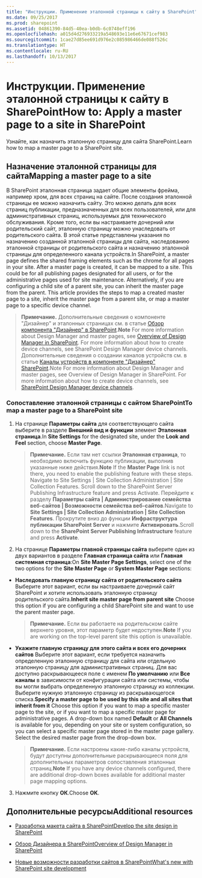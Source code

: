 ```yaml
---
title: "Инструкции. Применение эталонной страницы к сайту в SharePoint"
ms.date: 09/25/2017
ms.prod: sharepoint
ms.assetid: 04861390-84d5-40ea-b0db-6c0748eff196
ms.openlocfilehash: a015d4d276933219a548693e11e6e67671cef983
ms.sourcegitcommit: 1cae27d85ee691d976e2c085986466de088f526c
ms.translationtype: HT
ms.contentlocale: ru-RU
ms.lasthandoff: 10/13/2017
---
```

# <a name="how-to-apply-a-master-page-to-a-site-in-sharepoint"></a><span data-ttu-id="d6ca3-102">Инструкции. Применение эталонной страницы к сайту в SharePoint</span><span class="sxs-lookup"><span data-stu-id="d6ca3-102">How to: Apply a master page to a site in SharePoint</span></span>
<span data-ttu-id="d6ca3-103">Узнайте, как назначить эталонную страницу для сайта SharePoint.</span><span class="sxs-lookup"><span data-stu-id="d6ca3-103">Learn how to map a master page to a SharePoint site.</span></span>
## <a name="mapping-a-master-page-to-a-site"></a><span data-ttu-id="d6ca3-104">Назначение эталонной страницы для сайта</span><span class="sxs-lookup"><span data-stu-id="d6ca3-104">Mapping a master page to a site</span></span>

<span data-ttu-id="d6ca3-p101">В SharePoint эталонная страница задает общие элементы фрейма, например хром, для всех страниц на сайте. После создания эталонной страницы ее можно назначить сайту. Это можно делать для всех страниц публикации, предназначенных для всех пользователей, или для административных страниц, используемых для технического обслуживания. Кроме того, если вы настраиваете дочерний или родительский сайт, эталонную страницу можно унаследовать от родительского сайта. В этой статье представлены указания по назначению созданной эталонной страницы для сайта, наследованию эталонной страницы от родительского сайта и назначению эталонной страницы для определенного канала устройств.</span><span class="sxs-lookup"><span data-stu-id="d6ca3-p101">In SharePoint, a master page defines the shared framing elements such as the chrome for all pages in your site. After a master page is created, it can be mapped to a site. This could be for all publishing pages designated for all users, or for the administrative pages used for site maintenance. Alternatively, if you are configuring a child site of a parent site, you can inherit the master page from the parent. This article provides the steps to map a created master page to a site, inherit the master page from a parent site, or map a master page to a specific device channel.</span></span>
  
    
    

> <span data-ttu-id="d6ca3-110">**Примечание.** Дополнительные сведения о компоненте "Дизайнер" и эталонных страницах см. в статье [Обзор компонента "Дизайнер" в SharePoint](overview-of-design-manager-in-sharepoint.md).</span><span class="sxs-lookup"><span data-stu-id="d6ca3-110">**Note** For more information about Design Manager and master pages, see  [Overview of Design Manager in SharePoint](overview-of-design-manager-in-sharepoint.md). For more information about how to create device channels, see  SharePoint Design Manager device channels.</span></span> <span data-ttu-id="d6ca3-111">Дополнительные сведения о создании каналов устройств см. в статье [Каналы устройств в компоненте "Дизайнер" SharePoint](sharepoint-design-manager-device-channels.md).</span><span class="sxs-lookup"><span data-stu-id="d6ca3-111">Note For more information about Design Manager and master pages, see  Overview of Design Manager in SharePoint. For more information about how to create device channels, see  [SharePoint Design Manager device channels](sharepoint-design-manager-device-channels.md).</span></span> 
  
    
    


### <a name="to-map-a-master-page-to-a-sharepoint-site"></a><span data-ttu-id="d6ca3-112">Сопоставление эталонной страницы с сайтом SharePoint</span><span class="sxs-lookup"><span data-stu-id="d6ca3-112">To map a master page to a SharePoint site</span></span>


1.  <span data-ttu-id="d6ca3-113">На странице **Параметры сайта** для соответствующего сайта выберите в разделе **Внешний вид и функции** элемент **Эталонная страница**.</span><span class="sxs-lookup"><span data-stu-id="d6ca3-113">In **Site Settings** for the designated site, under the **Look and Feel** section, choose **Master Page**.</span></span>
    
    > <span data-ttu-id="d6ca3-114">**Примечание.** Если там нет ссылки **Эталонная страница**, то необходимо включить функцию публикации, выполнив указанные ниже действия.</span><span class="sxs-lookup"><span data-stu-id="d6ca3-114">**Note** If the **Master Page** link is not there, you need to enable the publishing feature with these steps. Navigate to Site Settings | Site Collection Administration | Site Collection Features. Scroll down to the SharePoint Server Publishing Infrastructure feature and press Activate.</span></span> <span data-ttu-id="d6ca3-115">Перейдите к разделу **Параметры сайта | Администрирование семейства веб-сайтов | Возможности семейства веб-сайтов**.</span><span class="sxs-lookup"><span data-stu-id="d6ca3-115">Navigate to **Site Settings | Site Collection Administration | Site Collection Features**.</span></span> <span data-ttu-id="d6ca3-116">Прокрутите вниз до функции **Инфраструктура публикации SharePoint Server** и нажмите **Активировать**.</span><span class="sxs-lookup"><span data-stu-id="d6ca3-116">Scroll down to the **SharePoint Server Publishing Infrastructure** feature and press **Activate**.</span></span> 
2. <span data-ttu-id="d6ca3-117">На странице **Параметры главной страницы сайта** выберите один из двух вариантов в разделе **Главная страница сайта** или **Главная системная страница**:</span><span class="sxs-lookup"><span data-stu-id="d6ca3-117">On **Site Master Page Settings**, select one of the two options for the **Site Master Page** or **System Master Page** sections:</span></span>
    
  - <span data-ttu-id="d6ca3-118">**Наследовать главную страницу сайта от родительского сайта** Выберите этот вариант, если вы настраиваете дочерний сайт SharePoint и хотите использовать эталонную страницу родительского сайта.</span><span class="sxs-lookup"><span data-stu-id="d6ca3-118">**Inherit site master page from parent site** Choose this option if you are configuring a child SharePoint site and want to use the parent master page.</span></span>
    
    > <span data-ttu-id="d6ca3-119">**Примечание.** Если вы работаете на родительском сайте верхнего уровня, этот параметр будет недоступен.</span><span class="sxs-lookup"><span data-stu-id="d6ca3-119">**Note** If you are working on the top-level parent site this option is unavailable.</span></span> 
  - <span data-ttu-id="d6ca3-p104">**Укажите главную страницу для этого сайта и всех его дочерних сайтов** Выберите этот вариант, если требуется назначить определенную эталонную страницу для сайта или отдельную эталонную страницу для административных страниц. Для вас доступно раскрывающееся поле с именем **По умолчанию** или **Все каналы** в зависимости от конфигурации сайта или системы, чтобы вы могли выбрать определенную эталонную страницу из коллекции. Выберите нужную эталонную страницу из раскрывающегося списка.</span><span class="sxs-lookup"><span data-stu-id="d6ca3-p104">**Specify a master page to be used by this site and all sites that inherit from it** Choose this option if you want to map a specific master page to the site, or if you want to map a specific master page for administrative pages. A drop-down box named **Default** or **All Channels** is available for you, depending on your site or system configuration, so you can select a specific master page stored in the master page gallery. Select the desired master page from the drop-down box.</span></span>
    
    > <span data-ttu-id="d6ca3-123">**Примечание.** Если настроены какие-либо каналы устройств, будут доступны дополнительные раскрывающиеся поля для дополнительных параметров сопоставления эталонных страниц.</span><span class="sxs-lookup"><span data-stu-id="d6ca3-123">**Note** If you have any device channels configured, there are additional drop-down boxes available for additional master page mapping options.</span></span> 
3. <span data-ttu-id="d6ca3-124">Нажмите кнопку **ОК**.</span><span class="sxs-lookup"><span data-stu-id="d6ca3-124">Choose **OK**.</span></span>
    
  

## <a name="additional-resources"></a><span data-ttu-id="d6ca3-125">Дополнительные ресурсы</span><span class="sxs-lookup"><span data-stu-id="d6ca3-125">Additional resources</span></span>
<span data-ttu-id="d6ca3-126"><a name="bk_addresources"> </a></span><span class="sxs-lookup"><span data-stu-id="d6ca3-126"></span></span>


-  [<span data-ttu-id="d6ca3-127">Разработка макета сайта в SharePoint</span><span class="sxs-lookup"><span data-stu-id="d6ca3-127">Develop the site design in SharePoint</span></span>](develop-the-site-design-in-sharepoint.md)
    
  
-  [<span data-ttu-id="d6ca3-128">Обзор Дизайнера в SharePoint</span><span class="sxs-lookup"><span data-stu-id="d6ca3-128">Overview of Design Manager in SharePoint</span></span>](overview-of-design-manager-in-sharepoint.md)
    
  
-  [<span data-ttu-id="d6ca3-129">Новые возможности разработки сайтов в SharePoint</span><span class="sxs-lookup"><span data-stu-id="d6ca3-129">What's new with SharePoint site development</span></span>](what-s-new-with-sharepoint-site-development.md)
    
  

